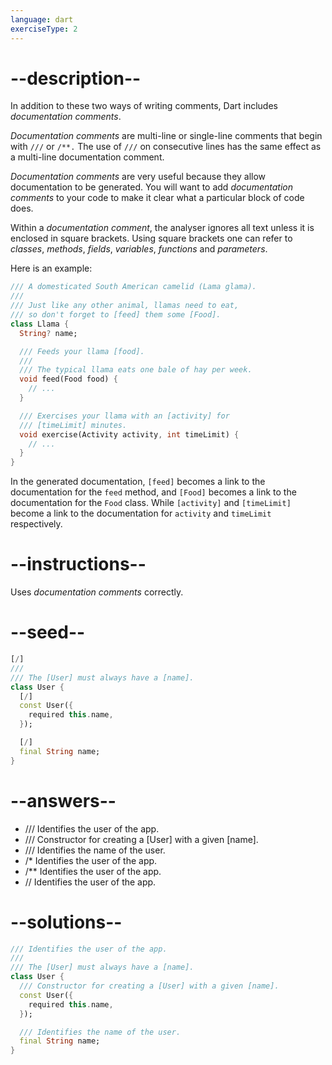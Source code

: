 ```yaml
---
language: dart
exerciseType: 2
---
```


# --description--

In addition to these two ways of writing comments, Dart includes _documentation comments_.

_Documentation comments_ are multi-line or single-line comments that begin with `///` or `/**.` The use of `///` on consecutive lines has the same effect as a multi-line documentation comment.

_Documentation comments_ are very useful because they allow documentation to be generated. 
You will want to add _documentation comments_ to your code to make it clear what a particular block of code does.

Within a _documentation comment_, the analyser ignores all text unless it is enclosed in square brackets.
Using square brackets one can refer to _classes_, _methods_, _fields_, _variables_, _functions_ and _parameters_.

Here is an example:
```dart
/// A domesticated South American camelid (Lama glama).
///
/// Just like any other animal, llamas need to eat,
/// so don't forget to [feed] them some [Food].
class Llama {
  String? name;

  /// Feeds your llama [food].
  ///
  /// The typical llama eats one bale of hay per week.
  void feed(Food food) {
    // ...
  }

  /// Exercises your llama with an [activity] for
  /// [timeLimit] minutes.
  void exercise(Activity activity, int timeLimit) {
    // ...
  }
}
```

In the generated documentation, `[feed]` becomes a link to the documentation for the `feed` method, and `[Food]` becomes a link to the documentation for the `Food` class.
While `[activity]` and `[timeLimit]` become a link to the documentation for `activity` and `timeLimit` respectively.

# --instructions--

Uses _documentation comments_ correctly.

# --seed--

```dart
[/]
///
/// The [User] must always have a [name].
class User {
  [/]
  const User({
    required this.name,
  });

  [/]
  final String name;
}
```

# --answers--

- /// Identifies the user of the app.
- /// Constructor for creating a [User] with a given [name].
- /// Identifies the name of the user.
- /* Identifies the user of the app.
- /** Identifies the user of the app.
- // Identifies the user of the app.

# --solutions--

```dart
/// Identifies the user of the app.
///
/// The [User] must always have a [name].
class User {
  /// Constructor for creating a [User] with a given [name].
  const User({
    required this.name,
  });

  /// Identifies the name of the user.
  final String name;
}
```
